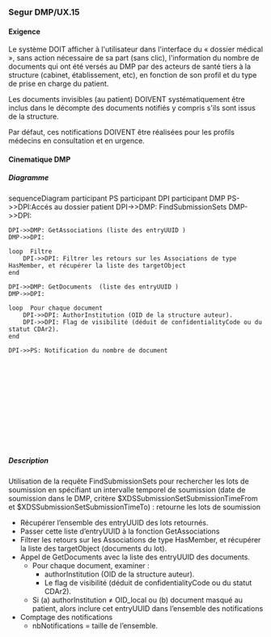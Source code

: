 <style>
svg[id^="mermaid-"] { min-width: 200px; max-width: 500px; }
</style>

### Segur DMP/UX.15
#### Exigence 
Le système DOIT afficher à l'utilisateur dans l'interface du « dossier médical », sans action nécessaire de sa part (sans clic), l'information du nombre de documents qui ont été versés au DMP par des acteurs de santé tiers à la structure (cabinet, établissement, etc), en fonction de son profil et du type de prise en charge du patient.

Les documents invisibles (au patient) DOIVENT systématiquement être inclus dans le décompte des documents notifiés y compris s'ils sont issus de la structure.

Par défaut, ces notifications DOIVENT être réalisées pour les profils médecins en consultation et en urgence.
#### Cinematique DMP
##### Diagramme
<div class="mermaid" style="height:500px">
 sequenceDiagram
    participant PS   
    participant DPI
    participant DMP
    PS->>DPI:Accés au dossier patient
    DPI->>DMP: FindSubmissionSets 
    DMP->>DPI: 

    DPI->>DMP: GetAssociations (liste des entryUUID ) 
    DMP->>DPI: 

    loop  Filtre
        DPI->>DPI: Filtrer les retours sur les Associations de type HasMember, et récupérer la liste des targetObject 
    end

    DPI->>DMP: GetDocuments  (liste des entryUUID ) 
    DMP->>DPI: 

    loop  Pour chaque document
        DPI->>DPI: AuthorInstitution (OID de la structure auteur). 
        DPI->>DPI: Flag de visibilité (déduit de confidentialityCode ou du statut CDAr2).
    end

    DPI->>PS: Notification du nombre de document
</div>

##### Description
Utilisation de la requête FindSubmissionSets pour rechercher les lots de soumission en spécifiant un intervalle temporel de soumission (date de soumission dans le DMP, critère $XDSSubmissionSetSubmissionTimeFrom et $XDSSubmissionSetSubmissionTimeTo) : retourne les lots de soumission
  - Récupérer l’ensemble des entryUUID des lots retournés.
  - Passer cette liste d’entryUUID à la fonction GetAssociations
  - Filtrer les retours sur les Associations de type HasMember, et récupérer la liste des targetObject (documents du lot).
  - Appel de GetDocuments avec la liste des entryUUID des documents.
    - Pour chaque document, examiner :
      - authorInstitution (OID de la structure auteur).
      - Le flag de visibilité (déduit de confidentialityCode ou du statut CDAr2).
    - Si (a) authorInstitution ≠ OID_local ou (b) document masqué au patient, alors inclure cet entryUUID dans l’ensemble des notifications
  - Comptage des notifications
    - nbNotifications = taille de l’ensemble.